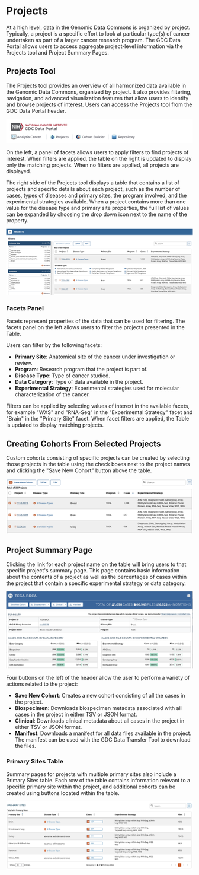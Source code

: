 # Projects

At a high level, data in the Genomic Data Commons is organized by project. Typically, a project is a specific effort to look at particular type(s) of cancer undertaken as part of a larger cancer research program. The GDC Data Portal allows users to access aggregate project-level information via the Projects tool and Project Summary Pages.

## Projects Tool

The Projects tool provides an overview of all harmonized data available in the Genomic Data Commons, organized by project. It also provides filtering, navigation, and advanced visualization features that allow users to identify and browse projects of interest. Users can access the Projects tool from the GDC Data Portal header.

[![Project Tool In Header](images/ToolLinksInHeader.png)](images/ToolLinksInHeader.png "Click to see the full image.")

On the left, a panel of facets allows users to apply filters to find projects of interest. When filters are applied, the table on the right is updated to display only the matching projects. When no filters are applied, all projects are displayed.

The right side of the Projects tool displays a table that contains a list of projects and specific details about each project, such as the number of cases, types of diseases and primary sites, the program involved, and the experimental strategies available. When a project contains more than one value for the disease type and primary site properties, the full list of values can be expanded by choosing the drop down icon next to the name of the property.

[![Project Page](images/ProjectsPage.png)](images/ProjectsPage.png "Click to see the full image.")

### Facets Panel

Facets represent properties of the data that can be used for filtering. The facets panel on the left allows users to filter the projects presented in the Table.

Users can filter by the following facets:

*   __Primary Site__: Anatomical site of the cancer under investigation or review.
*   __Program__: Research program that the project is part of.
*   __Disease Type__: Type of cancer studied.
*   __Data Category__: Type of data available in the project.
*   __Experimental Strategy__: Experimental strategies used for molecular characterization of the cancer.

Filters can be applied by selecting values of interest in the available facets, for example "WXS" and "RNA-Seq" in the "Experimental Strategy" facet and "Brain" in the "Primary Site" facet. When facet filters are applied, the Table is updated to display matching projects.

## Creating Cohorts From Selected Projects

Custom cohorts consisting of specific projects can be created by selecting those projects in the table using the check boxes next to the project names and clicking the "Save New Cohort" button above the table.

[![Create Cohorts](images/ProjectsCreateCohorts.png)](images/ProjectsCreateCohorts.png "Click to see the full image.")

## Project Summary Page

Clicking the link for each project name on the table will bring users to that specific project's summary page.  This page contains basic information about the contents of a project as well as the percentages of cases within the project that contain a specific experimental strategy or data category.

[![Project Entity](images/ProjectEntity.png)](images/ProjectEntity.png "Click to see the full image.")

Four buttons on the left of the header allow the user to perform a variety of actions related to the project: 

* __Save New Cohort__: Creates a new cohort consisting of all the cases in the project.
* __Biospecimen__: Downloads biospecimen metadata associated with all cases in the project in either TSV or JSON format.
* __Clinical__: Downloads clinical metadata about all cases in the project in either TSV or JSON format.
* __Manifest__: Downloads a manifest for all data files available in the project. The manifest can be used with the GDC Data Transfer Tool to download the files.

### Primary Sites Table

Summary pages for projects with multiple primary sites also include a Primary Sites table. Each row of the table contains information relevant to a specific primary site within the project, and additional cohorts can be created using buttons located within the table.

[![Primary Sites Table](images/PrimarySitesTable.png)](images/PrimarySitesTable.png "Click to see the full image.")